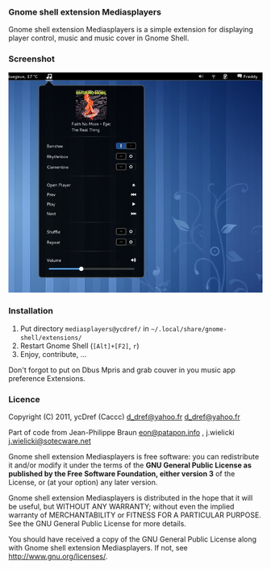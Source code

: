 ### Gnome shell extension Mediasplayers

Gnome shell extension Mediasplayers is a simple extension for displaying player control, music and music cover in Gnome Shell.

### Screenshot

![Screenshot](https://github.com/Caccc/Gnome-shell-extension-Mediasplayers/raw/master/screenshot.png)

### Installation

1. Put directory `mediasplayers@ycdref/` in `~/.local/share/gnome-shell/extensions/`
2. Restart Gnome Shell (`[Alt]+[F2]`, `r`)
3. Enjoy, contribute, ...

Don't forgot to put on Dbus Mpris and grab couver in you music app preference Extensions.

### Licence

Copyright (C) 2011,
ycDref (Caccc) d_dref@yahoo.fr <d_dref@yahoo.fr>

Part of code from Jean-Philippe Braun <eon@patapon.info> , j.wielicki <j.wielicki@sotecware.net>

Gnome shell extension Mediasplayers is free software: you can redistribute it and/or modify it under the terms of the **GNU General Public License as published by the Free Software Foundation, either version 3** of the License, or (at your option) any later version.

Gnome shell extension Mediasplayers is distributed in the hope that it will be useful, but WITHOUT ANY WARRANTY; without even the implied warranty of MERCHANTABILITY or FITNESS FOR A PARTICULAR PURPOSE.  See the GNU General Public License for more details.

You should have received a copy of the GNU General Public License along with Gnome shell extension Mediasplayers.  If not, see <http://www.gnu.org/licenses/>.

